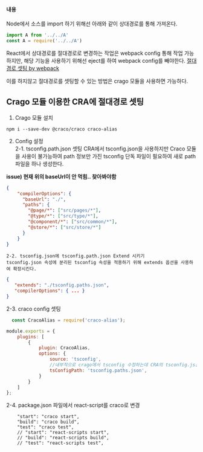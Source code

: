 #### 내용
Node에서 소스를 import 하기 위해선 아래와 같이 상대경로를 통해 가져온다. 
```javascript
import A from '../../A'
const A = require('../../A')
```

React에서 상대경로를 절대경로로 변경하는 작업은 webpack config 통해 작업 가능하지만, 해당 기능을 사용하기 위해선 eject를 하여 webpack config를 빼야한다. 
[절대경로 셋팅 by webpack](https://eomtttttt-develop.tistory.com/231)   

 이를 하지않고 절대경로를 셋팅할 수 있는 방법은 crago 모듈을 사용하면 가능하다. 
 
##  Crago 모듈 이용한 CRA에 절대경로 셋팅
1. Crago 모듈 설치 
```
npm i --save-dev @craco/craco craco-alias
```

2. Config 설정   
  2-1. tsconfig.path.json 셋팅
  CRA에서 tsconfig.json을 사용하지만 Craco 모듈을 사용이 불가능하여 path 정보만 가진 tsconfig 단독 파일이 필요하여 새로 path파일을 하나 생성한다. 

<strong>issue) 현재 위의 baseUrl이 안 먹힘.. 찾아봐야함</strong>
```json
{
    "compilerOptions": {
      "baseUrl": "./",
      "paths": {
        "@page/*": ["src/pages/*"],
        "@type/*": ["src/type/*"],
        "@component/*": ["src/common/*"],
        "@store/*": ["src/store/*"]
      }
    }
}
```


    2-2. tsconfig.json에 tsconfig.path.json Extend 시키기
    tsconfig.json 속성에 분리된 tsconfig 속성을 적용하기 위해 extends 옵션을 사용하여 확장시킨다. 
 ```json
{
    "extends": "./tsconfig.paths.json",
    "compilerOptions": { ... }
}
```


  2-3. craco config 셋팅
```javascript
  const CracoAlias = require('craco-alias');

module.exports = {
    plugins: [
        {
            plugin: CracoAlias,
            options: {
                source: 'tsconfig',
                //내부적으로 crago에서 tsconfig 수정하는데 CRA의 tsconfig.js는 수정 못함으로 따로 생성해서 설정해야 함.
                tsConfigPath: 'tsconfig.paths.json',
            }
        }
    ]
};
```
  
  2-4. package.json 파일에서 react-script를 craco로 변경   
```
    "start": "craco start", 
    "build": "craco build",
    "test": "craco test",
    // "start": "react-scripts start",
    // "build": "react-scripts build",
    // "test": "react-scripts test",
```
